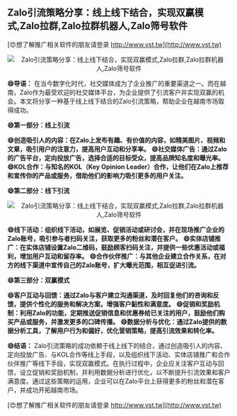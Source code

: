## **Zalo引流策略分享：线上线下结合，实现双赢模式,Zalo拉群,Zalo拉群机器人,Zalo筛号软件**

[😍想了解推广相关软件的朋友请登录 http://www.vst.tw](http://www.vst.tw)

 <center><img src="https://vst.tw/MP4/tuiguang/png/4.png" alt="Zalo引流策略分享：线上线下结合，实现双赢模式,Zalo拉群,Zalo拉群机器人,Zalo筛号软件"></center>

**😄导语：**
在当今数字化时代，社交媒体成为了企业推广的重要渠道之一。而在越南，Zalo作为最受欢迎的社交媒体平台，为企业提供了引流客户并实现双赢的机会。本文将分享一种基于线上线下结合的Zalo引流策略，帮助企业在越南市场取得成功。

**😄第一部分：线上引流**

**😄创造吸引人的内容：在Zalo上发布有趣、有价值的内容，如精美图片、视频和文章，吸引用户的注意力，提高用户互动和分享率。**
**😄社交媒体广告：通过Zalo的广告平台，定向投放广告，选择合适的目标受众，提高品牌知名度和曝光率。**
**😄KOL合作：与知名的KOL（Key Opinion Leader）合作，让他们在Zalo上推荐和宣传你的产品或服务，借助他们的影响力吸引更多的用户关注。**

**😄第二部分：线下引流**

 <center><img src="https://vst.tw/MP4/tuiguang/png/8.png" alt="Zalo引流策略分享：线上线下结合，实现双赢模式,Zalo拉群,Zalo拉群机器人,Zalo筛号软件"></center>

**😄线下活动：组织线下活动，如展览、促销活动或研讨会，并在现场推广企业的Zalo账号，吸引参与者扫码关注，获取更多的粉丝和潜在客户。**
**😄实体店铺推广：在实体店铺设置Zalo二维码，鼓励顾客扫码关注，并提供一些优惠活动或福利，增加用户互动和留存率。**
**😄合作伙伴推广：与其他企业建立合作关系，在对方的线下渠道中宣传自己的Zalo账号，扩大曝光范围，相互促进引流。**

**😄第三部分：双赢模式**

**😄客户互动与回馈：通过Zalo与客户建立沟通渠道，及时回复他们的咨询和反馈，提供个性化的服务和解决方案，增强客户黏性和满意度。**
**😄促销和奖励机制：利用Zalo的功能，定期推送促销信息和优惠券给已关注的用户，鼓励他们购买产品或服务，并激发更多的口碑传播。**
**😄数据分析与优化：通过Zalo提供的数据分析工具，了解用户行为和偏好，优化营销策略，提高引流效果和转化率。**

**😄结语：**
Zalo引流策略的成功依赖于线上线下的结合，通过创造吸引人的内容、定向投放广告、与KOL合作等线上手段，以及组织线下活动、实体店铺推广和合作伙伴推广等线下手段，实现双赢模式。在执行过程中，企业应关注客户互动与回馈，设立促销和奖励机制，并利用数据分析进行优化，以不断提升引流效果和客户满意度。通过这些策略的运用，企业可以在Zalo平台上获得更多的粉丝和潜在客户，并成功开拓越南市场。

[😍想了解推广相关软件的朋友请登录 http://www.vst.tw](http://www.vst.tw)



